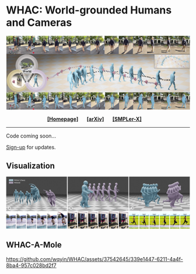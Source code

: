 # WHAC: World-grounded Humans and Cameras
![Teaser](./assets/whac_teaser.jpg)

<div align="center">
    <a href="https://wqyin.github.io/projects/WHAC/" class="button"><b>[Homepage]</b></a> &nbsp;&nbsp;&nbsp;&nbsp;
    <a href="https://arxiv.org/abs/2403.12959" class="button"><b>[arXiv]</b></a> &nbsp;&nbsp;&nbsp;&nbsp;
    <a href="https://github.com/caizhongang/SMPLer-X" class="button"><b>[SMPLer-X]</b></a> &nbsp;&nbsp;&nbsp;&nbsp;
</div>

---

Code coming soon... 

[Sign-up](https://forms.gle/kpDrdipkE5JeMoWd6) for updates.

## Visualization

![Teaser](./assets/itw_inf_vis.jpg)

## WHAC-A-Mole

https://github.com/wqyin/WHAC/assets/37542645/339e1447-6211-4a4f-8ba4-957c028bd2f7


